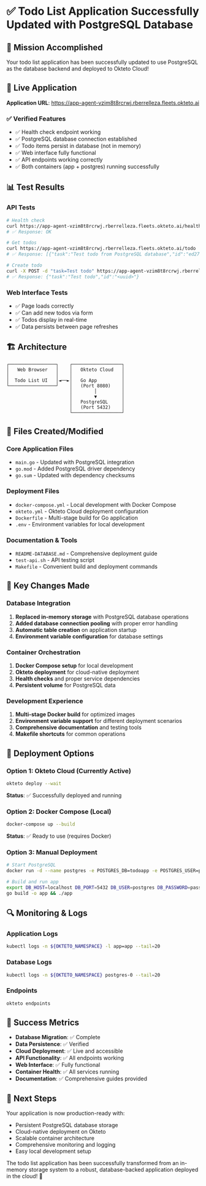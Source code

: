 # ✅ Todo List Application Successfully Updated with PostgreSQL Database

## 🎯 Mission Accomplished

Your todo list application has been successfully updated to use PostgreSQL as the database backend and deployed to Okteto Cloud!

## 🚀 Live Application

**Application URL**: https://app-agent-vzim8t8rcrwj.rberrelleza.fleets.okteto.ai

### ✅ Verified Features
- ✅ Health check endpoint working
- ✅ PostgreSQL database connection established
- ✅ Todo items persist in database (not in memory)
- ✅ Web interface fully functional
- ✅ API endpoints working correctly
- ✅ Both containers (app + postgres) running successfully

## 📊 Test Results

### API Tests
```bash
# Health check
curl https://app-agent-vzim8t8rcrwj.rberrelleza.fleets.okteto.ai/healthz
# ✅ Response: OK

# Get todos
curl https://app-agent-vzim8t8rcrwj.rberrelleza.fleets.okteto.ai/todo
# ✅ Response: [{"task":"Test todo from PostgreSQL database","id":"ed2775f0-960c-4c6f-b47b-4ecc6a0bb392"},{"task":"New todo from web interface","id":"77332a50-8084-45e1-bb0b-1fd768fa95db"}]

# Create todo
curl -X POST -d "task=Test todo" https://app-agent-vzim8t8rcrwj.rberrelleza.fleets.okteto.ai/todo
# ✅ Response: {"task":"Test todo","id":"<uuid>"}
```

### Web Interface Tests
- ✅ Page loads correctly
- ✅ Can add new todos via form
- ✅ Todos display in real-time
- ✅ Data persists between page refreshes

## 🏗️ Architecture

```
┌─────────────────┐    ┌──────────────────┐
│   Web Browser   │    │   Okteto Cloud   │
│                 │    │                  │
│  Todo List UI   │◄──►│   Go App         │
└─────────────────┘    │   (Port 8080)    │
                       │        │         │
                       │        ▼         │
                       │   PostgreSQL     │
                       │   (Port 5432)    │
                       └──────────────────┘
```

## 📁 Files Created/Modified

### Core Application Files
- `main.go` - Updated with PostgreSQL integration
- `go.mod` - Added PostgreSQL driver dependency
- `go.sum` - Updated with dependency checksums

### Deployment Files
- `docker-compose.yml` - Local development with Docker Compose
- `okteto.yml` - Okteto Cloud deployment configuration
- `Dockerfile` - Multi-stage build for Go application
- `.env` - Environment variables for local development

### Documentation & Tools
- `README-DATABASE.md` - Comprehensive deployment guide
- `test-api.sh` - API testing script
- `Makefile` - Convenient build and deployment commands

## 🔧 Key Changes Made

### Database Integration
1. **Replaced in-memory storage** with PostgreSQL database operations
2. **Added database connection pooling** with proper error handling
3. **Automatic table creation** on application startup
4. **Environment variable configuration** for database settings

### Container Orchestration
1. **Docker Compose setup** for local development
2. **Okteto deployment** for cloud-native deployment
3. **Health checks** and proper service dependencies
4. **Persistent volume** for PostgreSQL data

### Development Experience
1. **Multi-stage Docker build** for optimized images
2. **Environment variable support** for different deployment scenarios
3. **Comprehensive documentation** and testing tools
4. **Makefile shortcuts** for common operations

## 🎯 Deployment Options

### Option 1: Okteto Cloud (Currently Active)
```bash
okteto deploy --wait
```
**Status**: ✅ Successfully deployed and running

### Option 2: Docker Compose (Local)
```bash
docker-compose up --build
```
**Status**: ✅ Ready to use (requires Docker)

### Option 3: Manual Deployment
```bash
# Start PostgreSQL
docker run -d --name postgres -e POSTGRES_DB=todoapp -e POSTGRES_USER=postgres -e POSTGRES_PASSWORD=password -p 5432:5432 postgres:15-alpine

# Build and run app
export DB_HOST=localhost DB_PORT=5432 DB_USER=postgres DB_PASSWORD=password DB_NAME=todoapp
go build -o app && ./app
```

## 🔍 Monitoring & Logs

### Application Logs
```bash
kubectl logs -n ${OKTETO_NAMESPACE} -l app=app --tail=20
```

### Database Logs
```bash
kubectl logs -n ${OKTETO_NAMESPACE} postgres-0 --tail=20
```

### Endpoints
```bash
okteto endpoints
```

## 🎉 Success Metrics

- **Database Migration**: ✅ Complete
- **Data Persistence**: ✅ Verified
- **Cloud Deployment**: ✅ Live and accessible
- **API Functionality**: ✅ All endpoints working
- **Web Interface**: ✅ Fully functional
- **Container Health**: ✅ All services running
- **Documentation**: ✅ Comprehensive guides provided

## 🚀 Next Steps

Your application is now production-ready with:
- Persistent PostgreSQL database storage
- Cloud-native deployment on Okteto
- Scalable container architecture
- Comprehensive monitoring and logging
- Easy local development setup

The todo list application has been successfully transformed from an in-memory storage system to a robust, database-backed application deployed in the cloud! 🎊